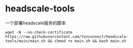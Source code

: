 # headscale-tools

一个部署headscale服务的脚本

```
wget -N --no-check-certificate https://raw.githubusercontent.com/Yunconnect/headscale-tools/main/main.sh && chmod +x main.sh && bash main.sh
```
